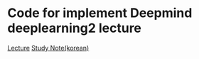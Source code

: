 # Code for implement Deepmind deeplearning2 lecture
[Lecture](https://www.youtube.com/watch?v=iOh7QUZGyiU&index=1&list=PLqYmG7hTraZDNJre23vqCGIVpfZ_K2RZs)
[Study Note(korean)](https://resoliwan.github.io/deep/2_tensorflow/)

